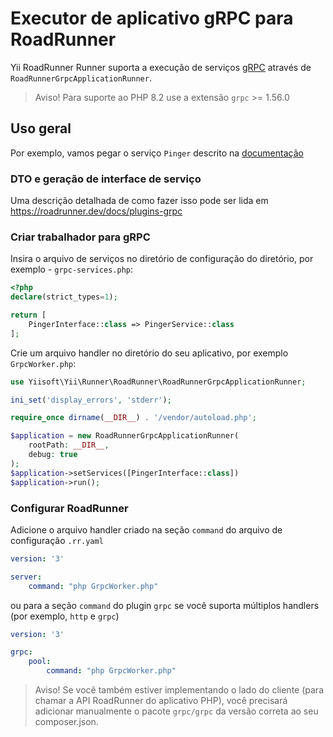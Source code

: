 # Executor de aplicativo gRPC para RoadRunner

Yii RoadRunner Runner suporta a execução de serviços [gRPC](https://grpc.io) através de `RoadRunnerGrpcApplicationRunner`.

> Aviso! Para suporte ao PHP 8.2 use a extensão `grpc` >= 1.56.0

## Uso geral

Por exemplo, vamos pegar o serviço `Pinger` descrito na [documentação](https://roadrunner.dev/docs/plugins-grpc)

### DTO e geração de interface de serviço

Uma descrição detalhada de como fazer isso pode ser lida em <https://roadrunner.dev/docs/plugins-grpc>

### Criar trabalhador para gRPC

Insira o arquivo de serviços no diretório de configuração do diretório, por exemplo - `grpc-services.php`:

```php
<?php 
declare(strict_types=1);

return [
    PingerInterface::class => PingerService::class
];
```

Crie um arquivo handler no diretório do seu aplicativo, por exemplo `GrpcWorker.php`:

```php
use Yiisoft\Yii\Runner\RoadRunner\RoadRunnerGrpcApplicationRunner;

ini_set('display_errors', 'stderr');

require_once dirname(__DIR__) . '/vendor/autoload.php';

$application = new RoadRunnerGrpcApplicationRunner(
    rootPath: __DIR__,
    debug: true
);
$application->setServices([PingerInterface::class])
$application->run();
```

### Configurar RoadRunner

Adicione o arquivo handler criado na seção `command` do arquivo de configuração `.rr.yaml`

```yaml
version: '3'

server:
    command: "php GrpcWorker.php"
```

ou para a seção `command` do plugin `grpc` se você suporta múltiplos handlers (por exemplo, `http` e `grpc`)

```yaml
version: '3'

grpc:
    pool:
        command: "php GrpcWorker.php"
```

> Aviso! Se você também estiver implementando o lado do cliente (para chamar a API RoadRunner do aplicativo PHP), você precisará adicionar manualmente o pacote `grpc/grpc` da versão correta ao seu composer.json.
